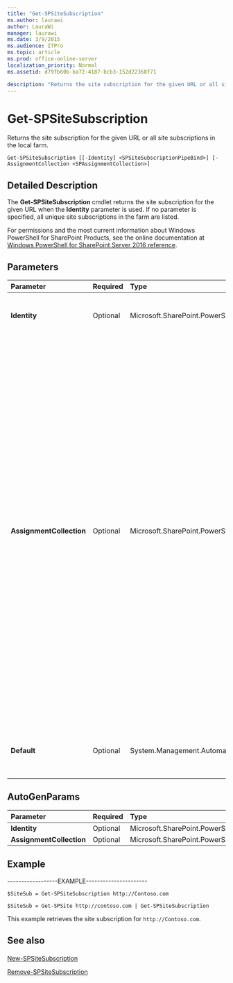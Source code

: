 ```yaml
---
title: "Get-SPSiteSubscription"
ms.author: laurawi
author: LauraWi
manager: laurawi
ms.date: 3/9/2015
ms.audience: ITPro
ms.topic: article
ms.prod: office-online-server
localization_priority: Normal
ms.assetid: d79fb60b-ba72-4187-bcb3-152d22368f71

description: "Returns the site subscription for the given URL or all site subscriptions in the local farm."
---
```


# Get-SPSiteSubscription

Returns the site subscription for the given URL or all site subscriptions in the local farm.
  
```
Get-SPSiteSubscription [[-Identity] <SPSiteSubscriptionPipeBind>] [-AssignmentCollection <SPAssignmentCollection>]
```

## Detailed Description

The **Get-SPSiteSubscription** cmdlet returns the site subscription for the given URL when the **Identity** parameter is used. If no parameter is specified, all unique site subscriptions in the farm are listed. 
  
For permissions and the most current information about Windows PowerShell for SharePoint Products, see the online documentation at [Windows PowerShell for SharePoint Server 2016 reference](https://go.microsoft.com/fwlink/p/?LinkId=671715).
  
## Parameters

|**Parameter**|**Required**|**Type**|**Description**|
|:-----|:-----|:-----|:-----|
|**Identity** <br/> |Optional  <br/> |Microsoft.SharePoint.PowerShell.SPSiteSubscriptionPipeBind  <br/> |Specifies the ID of the subscription.  <br/> The type must be a valid URL, in the form http://server_name.  <br/> |
|**AssignmentCollection** <br/> |Optional  <br/> |Microsoft.SharePoint.PowerShell.SPAssignmentCollection  <br/> |Manages objects for the purpose of proper disposal. Use of objects, such as **SPWeb** or **SPSite**, can use large amounts of memory and use of these objects in Windows PowerShell scripts requires proper memory management. Using the **SPAssignment** object, you can assign objects to a variable and dispose of the objects after they are needed to free up memory. When **SPWeb**, **SPSite**, or **SPSiteAdministration** objects are used, the objects are automatically disposed of if an assignment collection or the **Global** parameter is not used.  <br/> > [!NOTE]> When the **Global** parameter is used, all objects are contained in the global store. If objects are not immediately used, or disposed of by using the **Stop-SPAssignment** command, an out-of-memory scenario can occur.           |
|**Default** <br/> |Optional  <br/> |System.Management.Automation.SwitchParameter  <br/> |Specifies the default site subscription. Any site created without specifying a site subscription ID will be part of the default.  <br/> |
   
## AutoGenParams

|**Parameter**|**Required**|**Type**|**Description**|
|:-----|:-----|:-----|:-----|
|**Identity** <br/> |Optional  <br/> |Microsoft.SharePoint.PowerShell.SPSiteSubscriptionPipeBind  <br/> ||
|**AssignmentCollection** <br/> |Optional  <br/> |Microsoft.SharePoint.PowerShell.SPAssignmentCollection  <br/> ||
   
## Example

------------------EXAMPLE----------------------
  
```
$SiteSub = Get-SPSiteSubscription http://Contoso.com
```

```
$SiteSub = Get-SPSite http://contoso.com | Get-SPSiteSubscription
```

This example retrieves the site subscription for  `http://Contoso.com`.
  
## See also

#### 

[New-SPSiteSubscription](new-spsitesubscription.md)
  
[Remove-SPSiteSubscription](remove-spsitesubscription.md)

